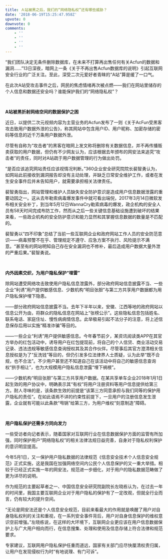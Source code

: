 ```yaml
---
title: Ａ站被黑之后，我们的“网络隐私权”还有哪些威胁？
date: '2018-06-19T15:25:47.958Z'
upvote: 0
downvote: 0
comments:
    - ''
    - ''
    - ''
    - ''
---
```


<div class="article-con">“我们团队决定无条件删除数据库，在未来不打算再出售任何有关Acfun的数据和漏洞……”13日深夜，暗网上一条《关于不再出售Acfun数据库的说明》引起互联网安全行业的广泛关注。至此，深受二次元爱好者青睐的“A站”算是缓了一口气。<p style="">在此次A站受攻击事件之后，网民的焦虑情绪再次被点燃——我们在网站里储存的个人信息和数据还安全吗？谁能保护我们的“网络隐私权”？</p><p style=""><br></p><p style=""><strong>A站被黑折射网络空间的数据保护之困</strong></p><p style="">近日，以提供二次元视频内容为主营业务的Acfun发布了一则《关于AcFun受黑客攻击致用户数据外泄的公告》，称其网站中包含用户ID、用户昵称、加密存储的密码等信息的近千万条用户数据外泄。</p><p style="">尽管有自称为“攻击者”的黑客在暗网上发文称将删除有关数据信息，并不再传播贩卖获取的用户数据，但仍有不少网友认为，应该根据去年颁布的网安法来追究“攻击者”的责任，同时对A站疏于用户数据管理的行为做出处罚。</p><p style="">“是否应该追究网站责任应该视情况判断。”360企业安全研究院院长裴智勇认为，如网站此前接收到漏洞报告却没有主动处理，并缺乏日常安全维护工作，或者在发生安全事件后并未告知用户，就需要承担相关法律责任。</p><p style="">裴智勇指出，网站管理和维护人员缺失安全防护意识是造成用户信息数据泄露的重要动因之一。这从去年勒索病毒爆发事件中就可看出端倪，2017年3月14日微软发布相关安全补丁，到当年5月12日WannaCry勒索病毒的爆发，政企机构的安全人员有58天时间完成布防工作，然而从之后一些关键信息基础设施遭到破坏的结果来看，一些政企机构的安全防护意识和能力显然和其掌握信息数据的数量是不匹配的。</p><p style="">裴智勇以“四不印象”总结了当前一些互联网企业和政府网站工作人员的安全防范意识——病毒预警不在乎、管理规定不遵守、应急方案不执行、风险提示不满意。“甚至有的网站明知自己存在安全漏洞也不修补，最后造成用户数据大量外泄的严重后果。”裴智勇说。</p><p style=""><br></p><p style=""><strong>内外因素交织，为用户隐私保护“埋雷”</strong></p><p style="">除网站遭受网络攻击致使用户隐私信息泄露外，部分政府网站信息披露不当、一些企业“利诱”用户提供敏感信息、少数机构“明目张胆”与第三方共享用户数据都为用户隐私保护埋下隐患。</p><p style="">——部分政府网站信息披露不当。去年下半年以来，安徽、江西等地的政府网站以信息公开为由，将群众的隐私信息在网站上“张榜公示”。这些隐私信息包括姓名、联系电话、家庭住址、慢性病病情信息。此举极易引起不法分子的注意，将上述信息保存后用以实施“精准诈骗”等目的。</p><p style="">——一些企业“利诱”用户提供敏感信息。今年春节前夕，某资讯阅读类APP在其官方举办的红包活动中，诱导用户在红包提现前，将自己的个人信贷、商业活动交易记录、违法违规等敏感信息查询授权其及其合作伙伴。尽管事后其官方澄清相关信息授权是为了“反洗钱”等目的，但仍引发多位法律界人士质疑，认为此举“既不合规，也不合法”。不少用户甚至还不知道自己在该活动中将自己的敏感信息查询权“拱手相让”，也为大规模用户隐私信息泄露“埋下祸根”。</p><p style="">——少数机构“明目张胆”与第三方共享用户数据。在某共享单车企业2018年1月1日起生效的用户协议中，明确表示其“有权”将用户注册资料等用户信息提供给第三方。耐人寻味的是，该条款生效的前提是“该第三方同意承担与我们同等的保护用户隐私的责任”。在如此语焉不详的约束性前提下，一旦用户的注册信息发生泄露，企业就有可能以此条款“甩锅”给第三方，为用户维权“刻意制造”障碍。</p><p style=""><br></p><p style=""><strong>用户隐私保护还需多方同向发力</strong></p><p style="">一些受访者向记者表示，随着国家对互联网行业在信息数据保护方面的监管有所加强，同时保护用户“网络隐私权”的相关法律法规日益完善，自身对于隐私权利保护的意识明显提高。</p><p style="">今年5月1日，又一保护用户隐私数据的法律规范《信息安全技术个人信息安全规范》正式实施，这是我国在加强网络空间内公民个人信息保护的又一重大举措。相较于已经正式实施一年的网安法，规范进一步细化，对于用户的隐私数据范畴做了更为详尽的说明。</p><p style="">作为规范的主要起草者之一、中国信息安全研究院副院长左晓栋认为，在过去一年的时间里，我国主要互联网企业对于用户隐私的保护有了一定改观，但就全行业而言，仍有较大的提升空间。</p><p style="">“无论是网安法还是个人信息安全规范，目前来看最大的作用就是唤醒了用户对自身隐私权利的关注和重视，在一系列安全事件背后，用户对自身信息保护的维权意识空前增强。”左晓栋说，在这样的大环境下，互联网企业更应该在用户信息数据保护上与广大用户相向而行，在信息搜集、处理和使用及信息存储上符合法律和规范要求。</p><p style="">专家建议，互联网用户隐私保护任重而道远，国家有关部门应尽快厘清权责归属，让用户在发现侵权行为时“有地说理、有门可诉”。</p></div>

